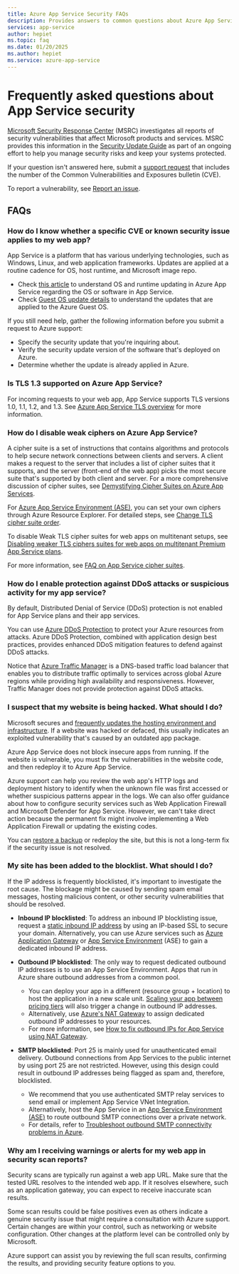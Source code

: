 ```yaml
---
title: Azure App Service Security FAQs
description: Provides answers to common questions about Azure App Service security.
services: app-service
author: hepiet
ms.topic: faq
ms.date: 01/20/2025
ms.author: hepiet
ms.service: azure-app-service
---
```

# Frequently asked questions about App Service security

[Microsoft Security Response Center](https://msrc.microsoft.com/) (MSRC) investigates all reports of security vulnerabilities that affect Microsoft products and services. MSRC provides this information in the [Security Update Guide](https://msrc.microsoft.com/update-guide/vulnerability) as part of an ongoing effort to help you manage security risks and keep your systems protected.

If your question isn't answered here, submit a [support request](https://ms.portal.azure.com/#blade/Microsoft_Azure_Support/HelpAndSupportBlade/overview?DMC=troubleshoot) that includes the number of the Common Vulnerabilities and Exposures bulletin (CVE). 

To report a vulnerability, see [Report an issue](https://msrc.microsoft.com/report/vulnerability/new).

## FAQs

### How do I know whether a specific CVE or known security issue applies to my web app?

App Service is a platform that has various underlying technologies, such as Windows, Linux, and web application frameworks. Updates are applied at a routine cadence for OS, host runtime, and Microsoft image repo.

- Check [this article](/azure/app-service/overview-patch-os-runtime) to understand OS and runtime updating in Azure App Service regarding the OS or software in App Service.
- Check [Guest OS update details](/azure/cloud-services/cloud-services-guestos-msrc-releases) to understand the updates that are applied to the Azure Guest OS.

If you still need help, gather the following information before you submit a request to Azure support:

- Specify the security update that you're inquiring about.
- Verify the security update version of the software that's deployed on Azure.
- Determine whether the update is already applied in Azure.

### Is TLS 1.3 supported on Azure App Service?

For incoming requests to your web app, App Service supports TLS versions 1.0, 1.1, 1.2, and 1.3. See [Azure App Service TLS overview](/azure/app-service/overview-tls) for more information.

### How do I disable weak ciphers on Azure App Service?

A cipher suite is a set of instructions that contains algorithms and protocols to help secure network connections between clients and servers. A client makes a request to the server that includes a list of cipher suites that it supports, and the server (front-end of the web app) picks the most secure suite that's supported by both client and server. For a more comprehensive discussion of cipher suites, see [Demystifying Cipher Suites on Azure App Services](https://techcommunity.microsoft.com/t5/apps-on-azure-blog/demystifying-cipher-suites-on-azure-app-services/ba-p/2656254).

For [Azure App Service Environment (ASE)](/azure/app-service/environment/overview), you can set your own ciphers through Azure Resource Explorer. For detailed steps, see [Change TLS cipher suite order](/azure/app-service/environment/app-service-app-service-environment-custom-settings#change-tls-cipher-suite-order).

To disable Weak TLS cipher suites for web apps on multitenant setups, see [Disabling weaker TLS ciphers suites for web apps on multitenant Premium App Service plans](https://azure.github.io/AppService/2022/10/11/Public-preview-min-tls-cipher-suite.html).

For more information, see [FAQ on App Service cipher suites](https://techcommunity.microsoft.com/t5/apps-on-azure-blog/faq-on-app-service-cipher-suites/ba-p/3881922).

### How do I enable protection against DDoS attacks or suspicious activity for my app service?

By default, Distributed Denial of Service (DDoS) protection is not enabled for App Service plans and their app services.

You can use [Azure DDoS Protection](/azure/ddos-protection/ddos-protection-overview) to protect your Azure resources from attacks. Azure DDoS Protection, combined with application design best practices, provides enhanced DDoS mitigation features to defend against DDoS attacks.

Notice that [Azure Traffic Manager](/azure/traffic-manager/traffic-manager-overview) is a DNS-based traffic load balancer that enables you to distribute traffic optimally to services across global Azure regions while providing high availability and responsiveness. However, Traffic Manager does not provide protection against DDoS attacks.

### I suspect that my website is being hacked. What should I do?

Microsoft secures and [frequently updates the hosting environment and infrastructure](/azure/app-service/overview-patch-os-runtime). If a website was hacked or defaced, this usually indicates an exploited vulnerability that's caused by an outdated app package.

Azure App Service does not block insecure apps from running. If the website is vulnerable, you must fix the vulnerabilities in the website code, and then redeploy it to Azure App Service. 

Azure support can help you review the web app's HTTP logs and deployment history to identify when the unknown file was first accessed or whether suspicious patterns appear in the logs. We can also offer guidance about how to configure security services such as Web Application Firewall and Microsoft Defender for App Service. However, we can't take direct action because the permanent fix might involve implementing a Web Application Firewall or updating the existing codes.

You can [restore a backup](/azure/app-service/manage-backup?tabs=portal#restore-a-backup) or redeploy the site, but this is not a long-term fix if the security issue is not resolved.

### My site has been added to the blocklist. What should I do?

If the IP address is frequently blocklisted, it's important to investigate the root cause. The blockage might be caused by sending spam email messages, hosting malicious content, or other security vulnerabilities that should be resolved.

- **Inbound IP blocklisted**: To address an inbound IP blocklisting issue, request a [static inbound IP address](/azure/app-service/overview-inbound-outbound-ips#get-a-static-inbound-ip) by using an IP-based SSL to secure your domain. Alternatively, you can use Azure services such as [Azure Application Gateway](/azure/application-gateway/overview) or [App Service Environment](/azure/app-service/environment/networking) (ASE) to gain a dedicated inbound IP address.

- **Outbound IP blocklisted**: The only way to request dedicated outbound IP addresses is to use an App Service Environment. Apps that run in Azure share outbound addresses from a common pool.  
    - You can deploy your app in a different (resource group + location) to host the application in a new scale unit. [Scaling your app between pricing tiers](/azure/app-service/manage-scale-up#scale-up-your-pricing-tier) will also trigger a change in outbound IP addresses.  
    - Alternatively, use [Azure's NAT Gateway](/azure/vpn-gateway/vpn-gateway-about-vpngateways) to assign dedicated outbound IP addresses to your resources.  
    - For more information, see [How to fix outbound IPs for App Service using NAT Gateway](https://techcommunity.microsoft.com/blog/appsonazureblog/how-to-fix-outbound-ips-for-app-service/2320612).  

- **SMTP blocklisted**: Port 25 is mainly used for unauthenticated email delivery. Outbound connections from App Services to the public internet by using port 25 are not restricted. However, using this design could result in outbound IP addresses being flagged as spam and, therefore, blocklisted.  
    - We recommend that you use authenticated SMTP relay services to send email or implement App Service VNet Integration.  
    - Alternatively, host the App Service in an [App Service Environment (ASE)](/azure/app-service/environment/networking) to route outbound SMTP connections over a private network.  
    - For details, refer to [Troubleshoot outbound SMTP connectivity problems in Azure](/azure/virtual-network/troubleshoot-outbound-smtp-connectivity).  

### Why am I receiving warnings or alerts for my web app in security scan reports?

Security scans are typically run against a web app URL. Make sure that the tested URL resolves to the intended web app. If it resolves elsewhere, such as an application gateway, you can expect to receive inaccurate scan results.

Some scan results could be false positives even as others indicate a genuine security issue that might require a consultation with Azure support. Certain changes are within your control, such as networking or website configuration. Other changes at the platform level can be controlled only by Microsoft.

Azure support can assist you by reviewing the full scan results, confirming the results, and providing security feature options to you.
